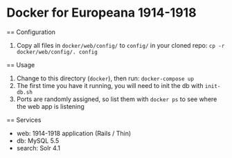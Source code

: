 Docker for Europeana 1914-1918
==============================

== Configuration

1. Copy all files in `docker/web/config/` to `config/` in your cloned repo:
  `cp -r docker/web/config/. config`

== Usage

1. Change to this directory (`docker`), then run: `docker-compose up`
2. The first time you have it running, you will need to init the db with
  `init-db.sh`
3. Ports are randomly assigned, so list them with `docker ps` to see where
  the web app is listening

== Services

* web: 1914-1918 application (Rails / Thin)
* db: MySQL 5.5
* search: Solr 4.1
